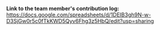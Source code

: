 **Link to the team member's contribution log:** https://docs.google.com/spreadsheets/d/1DEIB3gh9N-w-D3SjGw0r5c0fTkKWD5Qyv6Fhg3z5HbQ/edit?usp=sharing

